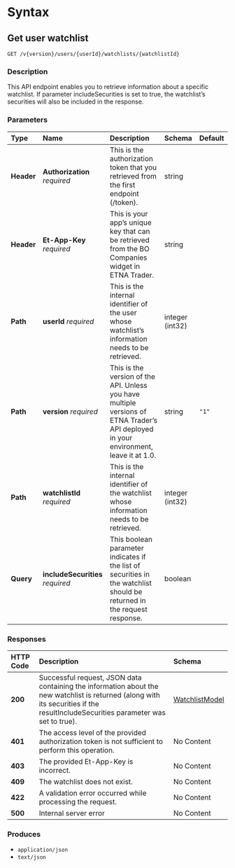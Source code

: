 # Syntax

## Get user watchlist

```text
GET /v{version}/users/{userId}/watchlists/{watchlistId}
```

### Description

This API endpoint enables you to retrieve information about a specific watchlist. If parameter includeSecurities is set to true, the watchlist’s securities will also be included in the response.

### Parameters

| Type | Name | Description | Schema | Default |
| :--- | :--- | :--- | :--- | :--- |
| **Header** | **Authorization**   _required_ | This is the authorization token that you retrieved from the first endpoint \(/token\). | string |  |
| **Header** | **Et-App-Key**   _required_ | This is your app’s unique key that can be retrieved from the BO Companies widget in ETNA Trader. | string |  |
| **Path** | **userId**   _required_ | This is the internal identifier of the user whose watchlist’s information needs to be retrieved. | integer \(int32\) |  |
| **Path** | **version**   _required_ | This is the version of the API. Unless you have multiple versions of ETNA Trader’s API deployed in your environment, leave it at 1.0. | string | `"1"` |
| **Path** | **watchlistId**   _required_ | This is the internal identifier of the watchlist whose information needs to be retrieved. | integer \(int32\) |  |
| **Query** | **includeSecurities**   _required_ | This boolean parameter indicates if the list of securities in the watchlist should be returned in the request response. | boolean |  |

### Responses

| HTTP Code | Description | Schema |
| :--- | :--- | :--- |
| **200** | Successful request, JSON data containing the information about the new watchlist is returned \(along with its securities if the resultIncludeSecurities parameter was set to true\). | [WatchlistModel](watchlists_getwatchlist.md#watchlistmodel) |
| **401** | The access level of the provided authorization token is not sufficient to perform this operation. | No Content |
| **403** | The provided Et-App-Key is incorrect. | No Content |
| **409** | The watchlist does not exist. | No Content |
| **422** | A validation error occurred while processing the request. | No Content |
| **500** | Internal server error | No Content |

### Produces

* `application/json`
* `text/json`

